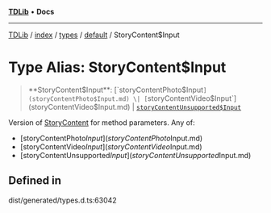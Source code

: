 [**TDLib**](../../../../../../README.md) • **Docs**

***

[TDLib](../../../../../../modules.md) / [index](../../../../../README.md) / [types](../../../README.md) / [default](../README.md) / StoryContent$Input

# Type Alias: StoryContent$Input

> **StoryContent$Input**: [`storyContentPhoto$Input`](storyContentPhoto$Input.md) \| [`storyContentVideo$Input`](storyContentVideo$Input.md) \| [`storyContentUnsupported$Input`](storyContentUnsupported$Input.md)

Version of [StoryContent](StoryContent.md) for method parameters.
Any of:
- [storyContentPhoto$Input](storyContentPhoto$Input.md)
- [storyContentVideo$Input](storyContentVideo$Input.md)
- [storyContentUnsupported$Input](storyContentUnsupported$Input.md)

## Defined in

dist/generated/types.d.ts:63042
